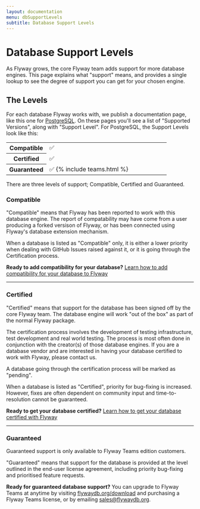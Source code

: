 ```yaml
---
layout: documentation
menu: dbSupportLevels
subtitle: Database Support Levels
---
```


# Database Support Levels

As Flyway grows, the core Flyway team adds support for more database engines. This page explains what "support" means, and provides a single lookup to see the degree of support you can get for your chosen engine. 

## The Levels

For each database Flyway works with, we publish a documentation page, like this one for [PostgreSQL](/documentation/database/postgresql). On these pages you'll see a list of "Supported Versions", along with "Support Level". For PostgreSQL, the Support Levels look like this:

<table class="table">
    <tr>
        <th width="25%">Compatible</th>
        <td>✅</td>
    </tr>
    <tr>
        <th width="25%">Certified</th>
        <td>✅</td>
    </tr>
    <tr>
        <th width="25%">Guaranteed</th>
        <td>✅ {% include teams.html %}</td>
    </tr>
</table>

There are three levels of support; Compatible, Certified and Guaranteed. 

### Compatible

"Compatible" means that Flyway has been reported to work with this database engine. The report of compatability may have come from a user producing a forked versison of Flyway, or has been connected using Flyway's database extension mechanism.

When a database is listed as "Compatible" only, it is either a lower priority when dealing with GitHub Issues raised against it, or it is going through the Certification process. 

**Ready to add compatibility for your database?** [Learn how to add compatibility for your database to Flyway](/documentation/contribute/contributingDatabaseSupport)

<hr/>

### Certified

"Certified" means that support for the database has been signed off by the core Flyway team. The database engine will work "out of the box" as part of the normal Flyway package. 

The certification process involves the development of testing infrastructure, test development and real world testing. The process is most often done in conjunction with the creator(s) of those database engines. If you are a database vendor and are interested in having your database certified to work with Flyway, please contact us. 

A database going through the certification process will be marked as "pending".

When a database is listed as "Certified", priority for bug-fixing is increased. However, fixes are often dependent on community input and time-to-resolution cannot be guaranteed.

**Ready to get your database certified?** [Learn how to get your database certified with Flyway](/documentation/learnmore/getting-certified)

<hr/>

### Guaranteed

Guaranteed support is only available to Flyway Teams edition customers.

"Guaranteed" means that support for the database is provided at the level outlined in the end-user license agreement, including priority bug-fixing and prioritised feature requests.

**Ready for guaranteed database support?** You can upgrade to Flyway Teams at anytime by visiting [flywaydb.org/download](https://www.flyway.org/download) and purchasing a Flyway Teams license, or by emailing <a href="mailto:sales@flywaydb.org">sales@flywaydb.org</a>.

